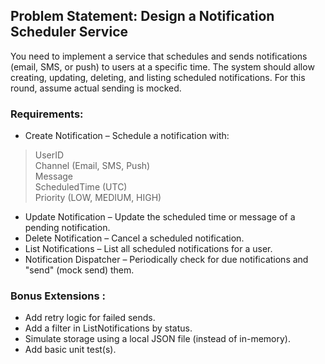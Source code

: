 ## Problem Statement: Design a Notification Scheduler Service

You need to implement a service that schedules and sends notifications (email, SMS, or push) to users at a specific time. The system should allow creating, updating, deleting, and listing scheduled notifications. For this round, assume actual sending is mocked.

### Requirements:
- Create Notification – Schedule a notification with:
> UserID<br>
> Channel (Email, SMS, Push)<br>
> Message<br>
> ScheduledTime (UTC)<br>
> Priority (LOW, MEDIUM, HIGH)<br>
- Update Notification – Update the scheduled time or message of a pending notification.
- Delete Notification – Cancel a scheduled notification.
- List Notifications – List all scheduled notifications for a user.
- Notification Dispatcher – Periodically check for due notifications and "send" (mock send) them.

### Bonus Extensions :
- Add retry logic for failed sends.
- Add a filter in ListNotifications by status.
- Simulate storage using a local JSON file (instead of in-memory).
- Add basic unit test(s).



